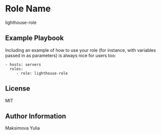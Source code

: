 Role Name
=========

lighthouse-role

Example Playbook
----------------

Including an example of how to use your role (for instance, with variables passed in as parameters) is always nice for users too:

    - hosts: servers
      roles:
         - role: lighthouse-role

License
-------

MIT

Author Information
------------------

Maksimova Yulia
